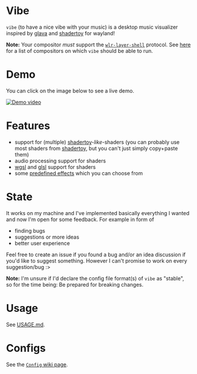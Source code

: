 # Vibe

`vibe` (to have a nice vibe with your music) is a desktop music visualizer inspired by [glava] and [shadertoy] for wayland!

**Note:** Your compositor _must_ support the [`wlr-layer-shell`] protocol. See [here](https://wayland.app/protocols/wlr-layer-shell-unstable-v1#compositor-support)
for a list of compositors on which `vibe` should be able to run.

# Demo

You can click on the image below to see a live demo.

[![Demo video](https://img.youtube.com/vi/OQXdHLKH3ok/maxresdefault.jpg)](https://www.youtube.com/watch?v=OQXdHLKH3ok)

# Features

- support for (multiple) [shadertoy]-_like_-shaders (you can probably use most shaders from [shadertoy], but you can't just simply copy+paste them)
- audio processing support for shaders
- [wgsl] and [glsl] support for shaders
- some [predefined effects](https://github.com/TornaxO7/vibe/wiki/Config#components) which you can choose from

# State

It works on my machine and I've implemented basically everything I wanted and now I'm open for some feedback. For example in form of

- finding bugs
- suggestions or more ideas
- better user experience

Feel free to create an issue if you found a bug and/or an idea discussion if you'd like to suggest something.
However I can't promise to work on every suggestion/bug :>

**Note:** I'm unsure if I'd declare the config file format(s) of `vibe` as "stable", so for the time being: Be prepared for breaking changes.

# Usage

See [USAGE.md](./USAGE.md).

# Configs

See the [`Config` wiki page](https://github.com/TornaxO7/vibe/wiki/Config).

[shady-toy]: https://github.com/TornaxO7/shady/tree/main/shady-toy
[glava]: https://github.com/jarcode-foss/glava
[shadertoy]: https://www.shadertoy.com/
[wgsl]: https://www.w3.org/TR/WGSL/
[glsl]: https://www.khronos.org/opengl/wiki/Core_Language_(GLSL)
[`wlr-layer-shell`]: https://wayland.app/protocols/wlr-layer-shell-unstable-v1
